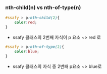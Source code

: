 

### nth-child(n) vs nth-of-type(n)

```css
#ssafy > p:nth-child(2){
    color:red;
}
```
- ssafy 클래스의 2번째 자식이 p 요소 ~> red 로 

```css
#ssafy > p:nth-of-type(2){
    color:blue;
}
```

- ssafy 클래스의 자식 중 2번째 p요소 ~> blue로

